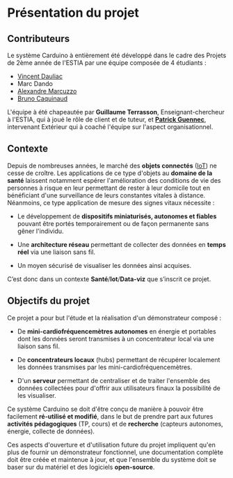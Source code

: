 # Présentation du projet

## Contributeurs

Le système Carduino à entièrement été développé dans le cadre des Projets de 2ème année de l'ESTIA par une équipe composée de 4 étudiants :
* [Vincent Dauliac](https://www.linkedin.com/in/vincentdauliac)
* Marc Dando
* [Alexandre Marcuzzo](https://www.linkedin.com/in/alexandre-marcuzzo-82a182109)
* [Bruno Caquinaud](https://www.linkedin.com/in/bruno-caquinaud-280354109)

L'équipe à été chapeautée par __Guillaume Terrasson__, Enseignant-chercheur à l'ESTIA, qui à joué le rôle de client et de tuteur, et [__Patrick Guennec__](https://www.linkedin.com/in/patrick-guennec-1724a343), intervenant Extérieur qui à coaché l'équipe sur l'aspect organisationnel.


## Contexte

Depuis de nombreuses années, le marché des __objets connectés__ ([IoT](https://fr.wikipedia.org/wiki/Internet_des_objets)) ne cesse de croître. Les applications de ce type d'objets au __domaine de la santé__ laissent notamment espérer l'amélioration des conditions de vie des personnes à risque en leur permettant de rester à leur domicile tout en bénéficiant d'une surveillance de leurs constantes vitales à distance. Néanmoins, ce type application de  mesure des signes vitaux nécessite :
* Le développement de __dispositifs miniaturisés, autonomes et fiables__ pouvant être portés temporairement ou de façon permanente sans gêner l'individu.

* Une __architecture réseau__ permettant de collecter des données en __temps réel__ via une liaison sans fil.

* Un moyen sécurisé de visualiser les données ainsi acquises.

C’est donc dans un contexte **Santé**/**Iot**/**Data-viz** que s’inscrit ce projet.


## Objectifs du projet

Ce projet a pour but l'étude et la réalisation d'un démonstrateur composé :
* De **mini-cardiofréquencemètres autonomes** en énergie et portables dont les données seront transmises à un concentrateur local via une liaison sans fil.

* De **concentrateurs locaux** (hubs) permettant de récupérer localement les données transmises par les mini-cardiofréquencemètres.

* D'un **serveur** permettant de centraliser et de traiter l'ensemble des données collectées pour d'offrir aux utilisateurs finaux la possibilité de les visualiser.

Ce système Carduino se doit d'être conçu de manière à pouvoir être facilement **ré-utilisé et modifié**, dans le but de prendre part aux futures **activités pédagogiques** (TP, cours) et de **recherche** (capteurs autonomes, énergie, collecte de données).

Ces aspects d'ouverture et d'utilisation future du projet impliquent qu'en plus de fournir un démonstrateur fonctionnel, une documentation complète doit être créée et maintenue à jour, et que l'ensemble du système doit se baser sur du matériel et des logiciels **open-source**.